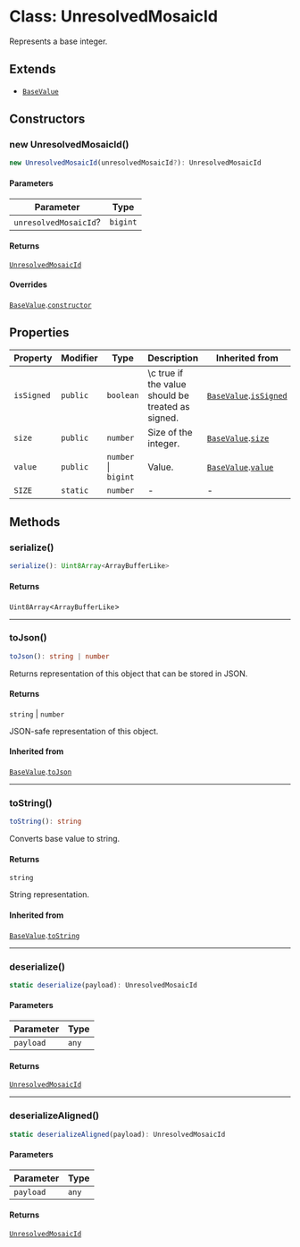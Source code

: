 # Class: UnresolvedMosaicId

Represents a base integer.

## Extends

- [`BaseValue`](../../../../core/classes/BaseValue.md)

## Constructors

### new UnresolvedMosaicId()

```ts
new UnresolvedMosaicId(unresolvedMosaicId?): UnresolvedMosaicId
```

#### Parameters

| Parameter | Type |
| ------ | ------ |
| `unresolvedMosaicId`? | `bigint` |

#### Returns

[`UnresolvedMosaicId`](UnresolvedMosaicId.md)

#### Overrides

[`BaseValue`](../../../../core/classes/BaseValue.md).[`constructor`](../../../../core/classes/BaseValue.md#constructors)

## Properties

| Property | Modifier | Type | Description | Inherited from |
| ------ | ------ | ------ | ------ | ------ |
| <a id="issigned"></a> `isSigned` | `public` | `boolean` | \c true if the value should be treated as signed. | [`BaseValue`](../../../../core/classes/BaseValue.md).[`isSigned`](../../../../core/classes/BaseValue.md#issigned-1) |
| <a id="size"></a> `size` | `public` | `number` | Size of the integer. | [`BaseValue`](../../../../core/classes/BaseValue.md).[`size`](../../../../core/classes/BaseValue.md#size-1) |
| <a id="value"></a> `value` | `public` | `number` \| `bigint` | Value. | [`BaseValue`](../../../../core/classes/BaseValue.md).[`value`](../../../../core/classes/BaseValue.md#value-1) |
| <a id="size-1"></a> `SIZE` | `static` | `number` | - | - |

## Methods

### serialize()

```ts
serialize(): Uint8Array<ArrayBufferLike>
```

#### Returns

`Uint8Array`&lt;`ArrayBufferLike`&gt;

***

### toJson()

```ts
toJson(): string | number
```

Returns representation of this object that can be stored in JSON.

#### Returns

`string` \| `number`

JSON-safe representation of this object.

#### Inherited from

[`BaseValue`](../../../../core/classes/BaseValue.md).[`toJson`](../../../../core/classes/BaseValue.md#tojson)

***

### toString()

```ts
toString(): string
```

Converts base value to string.

#### Returns

`string`

String representation.

#### Inherited from

[`BaseValue`](../../../../core/classes/BaseValue.md).[`toString`](../../../../core/classes/BaseValue.md#tostring)

***

### deserialize()

```ts
static deserialize(payload): UnresolvedMosaicId
```

#### Parameters

| Parameter | Type |
| ------ | ------ |
| `payload` | `any` |

#### Returns

[`UnresolvedMosaicId`](UnresolvedMosaicId.md)

***

### deserializeAligned()

```ts
static deserializeAligned(payload): UnresolvedMosaicId
```

#### Parameters

| Parameter | Type |
| ------ | ------ |
| `payload` | `any` |

#### Returns

[`UnresolvedMosaicId`](UnresolvedMosaicId.md)
